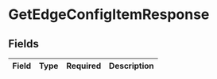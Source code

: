 # GetEdgeConfigItemResponse


## Fields

| Field       | Type        | Required    | Description |
| ----------- | ----------- | ----------- | ----------- |